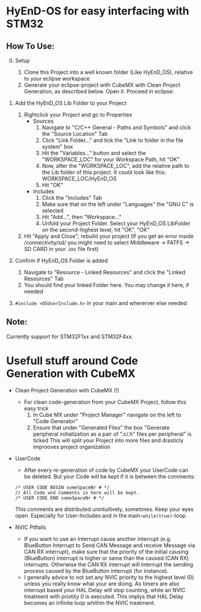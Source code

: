 # HyEnD-OS for easy interfacing with STM32

## How To Use:
0. Setup
	1. Clone this Project into a well known folder (Like HyEnD_OS), relative to your eclipse workspace.
	2. Generate your eclipse-project with CubeMX with Clean Project Generation, as described below. Open it. Proceed in eclipse:
	
1. Add the HyEnD_OS Lib Folder to your Project
	1. Rightclick your Project and go to Properties
		- Sources 
			1. Navigate to "C/C++ General - Paths and Symbols" and click the "Source Location" Tab
			2. Click "Link Folder..." and tick the "Link to folder in the file system" box
			3. Hit the "Variables..." button and select the "WORKSPACE_LOC" for your Workspace Path, hit "OK"
			4. Now, after the "WORKSPACE_LOC", add the relative path to the Lib folder of this project. It could look like this: WORKSPACE_LOC/HyEnD_OS
			5. Hit "OK"
		- Includes
			1. Click the "Includes" Tab
			2. Make sure that on the left under "Languages" the "GNU C" is selected
			3. Hit "Add...", then "Workspace..."
			4. Unfold your Project Folder. Select your HyEnD_OS LibFolder on the second-highest level; hit "OK", "OK" 
	2. Hit "Apply and Close"; rebuild your project (If you get an error inside /connectivity/sd/ you might need to select Middleware -> FATFS -> SD CARD in 	your .ioc file first)
	
2. Confirm if HyEnD_OS Folder is added
	1. Navigate to "Resource - Linked Resources" and click the "Linked Resources" Tab
	2. You should find your linked Folder here. You may change it here, if needed
	
4. `#include <OSUserInclude.h>` in your main and whererver else needed

## Note:
Currently support for STM32F1xx and STM32F4xx.


# Usefull stuff around Code Generation with CubeMX

- Clean Project Generation with CubeMX (!)
	- For clean code-generation from your CubeMX Project, follow this easy trick
		1. In Cube MX under "Project Manager" navigate on the left to "Code Generator"
		2. Ensure that under "Generated Files" the box "Generate peripheral initialization as a pair of ".c/.h" files per peripheral" is ticked
		This will split your Project into more files and drasticly improoves project organization

- UserCode
	- After every re-generation of code by CubeMX your UserCode can be deleted. But your Code will be kept if it is between the comments:
	```
	/* USER CODE BEGIN someSpaceNr # */
	// All Code and Comments in here will be kept.
	/* USER CODE END someSpaceNr # */
	```
	This comments are distributed unintuitively, sometimes. Keep your eyes open. Especially for User-Includes and in the main-`while(true)`-loop.
	

- NVIC Pitfalls
	- If you want to use an Interrupt cause another interrupt (e.g. BlueButton Interrupt to Send CAN Message and receive Message via CAN RX interrupt),
	make sure that the priority of the initial causing (BlueButton) interrupt is higher or same than the caused (CAN RX) interrupts.
	Otherwise the CAN RX interrupt will interrupt the sending process caused by the BlueButton interrupt (for instance).
	- I generally advice to not set any NVIC priority to the highest level (0) unless you really know what your are doing. As timers are also interrupt based your HAL Delay will stop counting, while an NVIC treatment with priotity 0 is executed. This implys that HAL Delay becomes an infinite loop whithin the NVIC treatment.
